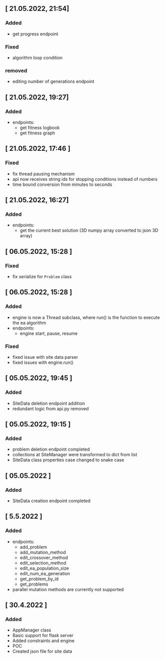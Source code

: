 ## [ 21.05.2022, 21:54]

### Added
- get progress endpoint

### Fixed
- algorithm loop condition

### removed
- editing number of generations endpoint  


## [ 21.05.2022, 19:27]

### Added
- endpoints:
  - get fitness logbook
  - get fitness graph


## [ 21.05.2022, 17:46 ]
### Fixed
- fix thread pausing mechanism
- api now receives string ids for stopping conditions instead of numbers
- time bound conversion from minutes to seconds


## [ 21.05.2022, 16:27]

### Added
- endpoints:
  - get the current best solution (3D numpy array converted to json 3D array)

## [ 06.05.2022, 15:28 ]

### Fixed
- fix serialize for `Problem` class


## [ 06.05.2022, 15:28 ]

### Added
- engine is now a Thread subclass, where run() is the function to execute the ea algorithm
- endpoints:
  - engine start, pause, resume

### Fixed
- fixed issue with site data parser
- fixed issues with engine.run()


## [ 05.05.2022, 19:45 ]

### Added
- SiteData deletion endpoint addition
- redundant logic from api.py removed

## [ 05.05.2022, 19:15 ]

### Added
- problem deletion endpoint completed
- collections at SiteManager were transformed to dict from list
- SiteData class properties case changed to snake case

## [ 05.05.2022 ]

### Added
- SiteData creation endpoint completed

## [ 5.5.2022 ]

### Added
- endpoints:
  - add_problem
  - add_mutation_method
  - edit_crossover_method
  - edit_selection_method
  - edit_ea_population_size
  - edit_num_ea_generation
  - get_problem_by_id
  - get_problems
- parallel mutation methods are currently not supported


## [ 30.4.2022 ]

### Added
- AppManager class
- Basic support for flask server
- Added constraints and engine
- POC
- Created json file for site data
